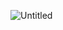 ![Untitled](https://user-images.githubusercontent.com/122753727/213589137-b35a70b3-7a6b-41ca-b0fa-b0a1b9abd7c0.png)
